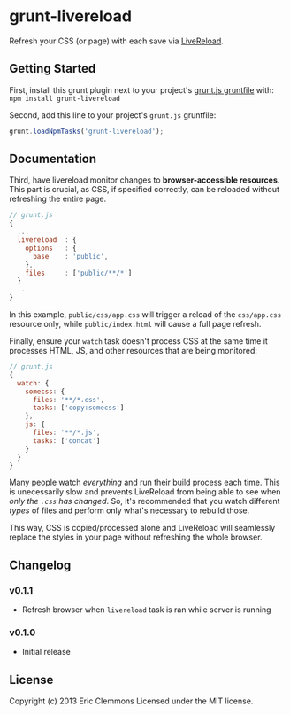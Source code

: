 # grunt-livereload

Refresh your CSS (or page) with each save via [LiveReload][1].


## Getting Started

First, install this grunt plugin next to your project's [grunt.js gruntfile][getting_started] with: `npm install grunt-livereload`

Second, add this line to your project's `grunt.js` gruntfile:

```javascript
grunt.loadNpmTasks('grunt-livereload');
```


## Documentation

Third, have livereload monitor changes to **browser-accessible resources**.
This part is crucial, as CSS, if specified correctly, can be reloaded without
refreshing the entire page.

```javascript
// grunt.js
{
  ...
  livereload  : {
    options   : {
      base    : 'public',
    },
    files     : ['public/**/*']
  }
  ...
}
```

In this example, `public/css/app.css` will trigger a reload of the `css/app.css` resource only,
while `public/index.html` will cause a full page refresh.

Finally, ensure your `watch` task doesn't process CSS at the same time it
processes HTML, JS, and other resources that are being monitored:

```javascript
// grunt.js
{
  watch: {
    somecss: {
      files: '**/*.css',
      tasks: ['copy:somecss']
    },
    js: {
      files: '**/*.js',
      tasks: ['concat']
    }
  }
}
```

Many people watch *everything* and run their build process each time.  This
is unecessarily slow and prevents LiveReload from being able to see when
*only the `.css` has changed*.  So, it's recommended that you watch different
*types* of files and perform only what's necessary to rebuild those.

This way, CSS is copied/processed alone and LiveReload will seamlessly replace
the styles in your page without refreshing the whole browser.

[grunt]: http://gruntjs.com/
[getting_started]: https://github.com/gruntjs/grunt/blob/master/docs/getting_started.md


## Changelog

### v0.1.1

- Refresh browser when `livereload` task is ran while server is running

### v0.1.0

- Initial release


## License

Copyright (c) 2013 Eric Clemmons
Licensed under the MIT license.


[1]: http://feedback.livereload.com/knowledgebase/articles/86242-how-do-i-install-and-use-the-browser-extensions-